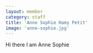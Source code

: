 ```yaml
---
layout: member
category: staff
title: 'Anne Sophie Hamy Petit'
image: 'anne-sophie.jpg'
---
```


Hi there I am Anne Sophie
